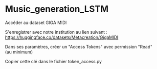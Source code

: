 # Music_generation_LSTM

Accéder au dataset GIGA MIDI

S'enregistrer avec notre institution au lien suivant : https://huggingface.co/datasets/Metacreation/GigaMIDI

Dans ses paramètres, créer un "Access Tokens" avec permission "Read" (au minimum)

Copier cette clé dans le fichier token_access.py